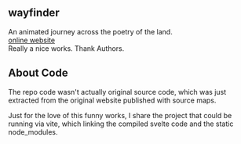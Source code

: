 ## wayfinder 
An animated journey across the poetry of the land.  
[online website](https://wayfinder.nfb.ca/)  
Really a nice works. Thank Authors.

## About Code
The repo code wasn't actually original source code, which was just extracted from the original website published with source maps.  

Just for the love of this funny works, I share the project that could be running via vite, which linking the compiled svelte code and the static node_modules.